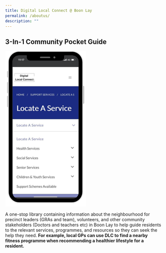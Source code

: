 ```yaml
---
title: Digital Local Connect @ Boon Lay
permalink: /aboutus/
description: ""
---
```

## 3-In-1 Community Pocket Guide

![cewgfwf](/images/untitled%20design%20(1).png)


A one-stop library containing information about the neighbourhood for precinct leaders (GRAs and team), volunteers, and other community stakeholders (Doctors and teachers etc) in Boon Lay to help guide residents to the relevant services, programmes, and resources so they can seek the help they need. **For example, local GPs can use  DLC to find a nearby fitness programme when recommending a healthier lifestyle for a resident.**